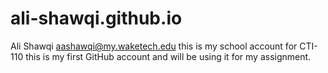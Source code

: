 # ali-shawqi.github.io
Ali Shawqi aashawqi@my.waketech.edu
this is my school account for CTI-110 
this is my first GitHub account and will be using it for my assignment.
